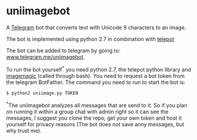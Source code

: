 # uniimagebot
A [Telegram](https://telegram.org/) bot that converts text with Unicode 9 characters to an image.

The bot is implemented using python 2.7 in combination with [telepot](https://github.com/nickoala/telepot)

The bot can be added to telegram by going to: www.telegram.me/uniimagebot.

To run the bot yourself<sup>*</sup> you need python 2.7, the telepot python library and [imagemagic](http://www.imagemagick.org) (called through bash). You need to request a bot token from the telegram BotFather. The command you need to run to start the bot is:
```bash
$ python2 uniimage.py TOKEN
```

<sup>*</sup>The uniimagebot analyzes all messages that are send to it. So if you plan on running it within a group chat with admin right so it can see the messages, I suggest you clone the repo, get your own token and host it yourself for privacy reasons (The bot does not save anny messages, but why trust me).
